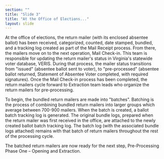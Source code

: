 ```yaml
---
section: ""
title: "Slide 3"
title: "At the Office of Elections..."
layout: slide
---
```


At the office of elections, the return mailer (with its enclosed absentee ballot) has been received, categorized, counted, date stamped, bundled, and a tracking log created as part of the Mail Receipt process. From there, the mailers move on to the next operation, Mail Check-in. This team is responsible for updating the return mailer's status in Virginia's statewide voter database, VERIS. During that process, the mailer status transitions from "issued" (absentee ballot sent to voter), to "pre-processed" (absentee ballot returned, Statement of Absentee Voter completed, with required signatures). Once the Mail Check-in process has been completed, the return mailers cycle forward to Extraction team leads who organize the return mailers for pre-processing.

To begin, the bundled return mailers are made into "batches". Batching is the process of combining bundled return mailers into larger groups which average between 700-900 mailers. When the batch is created, a ballot batch tracking log is generated. The original bundle logs, prepared when the return mailer was first received in the office, are attached to the newly created ballot batch tracking log. The batch log (with the associated bundle logs attached) remains with that batch of return mailers throughout the rest of the processing cycle.

The batched return mailers are now ready for the next step, Pre-Processing Phase One – Opening and Extraction.
